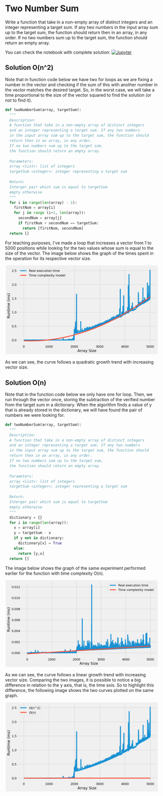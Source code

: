 # Two Number Sum

Write a function that take in a non-empty array of distinct integers and an integer representing a target sum. If any two numbers in the input array sum up to the target sum, the function should return then in an array, in any order. If no two numbers sum up to the target sum, the function should return an empty array.

You can check the notebook with complete solution: [![Jupyter](https://img.shields.io/badge/-Notebook-191A1B?style=flat-square&logo=jupyter)](https://github.com/Morsinaldo/data_structure_II/blob/main/job_interview_troubleshooting/two_number_sum/Two_Number_Sum.ipynb)

## Solution O(n^2)
Note that in function code below we have two for loops as we are fixing a number in the vector and checking if the sum of this with another number in the vector matches the desired target. So, in the worst case, we will take a time proportional to the size of the vector squared to find the solution (or not to find it).

```python 
def twoNumberSum(array, targetSum):
  """
  Description:
  A function that take in a non-empty array of distinct integers
  and an integer representing a target sum. If any two numbers 
  in the input array sum up to the target sum, the function should
  return then in an array, in any order. 
  If no two numbers sum up to the target sum, 
  the function should return an empty array.

  Parameters:
  array <list>: list of integers
  targetSum <integer>: integer representing a target sum

  Return:
  Interger pair which sum is equal to targetSum
  empty otherwise
  """
  for i in range(len(array) - 1):
    firstNum = array[i]
    for j in range (i+1, len(array)):
      secondNum = array[j]
      if firstNum + secondNum == targetSum:
        return [firstNum, secondNum]
  return []
```
For teaching purposes, I've made a loop that increases a vector from 1 to 5000 positions while looking for the two values whose sum is equal to the size of the vector. The image below shows the graph of the times spent in the operation for its respective vector size.

<center><img width="500" src="images/O(n^2).png"></center>

As we can see, the curve follows a quadratic growth trend with increasing vector size.

## Solution O(n)

Note that in the function code below we only have one for loop. Then, we run through the vector once, storing the subtraction of the verified number from the target sum in a dictionary. When the algorithm finds a value of y that is already stored in the dictionary, we will have found the pair of numbers we were looking for.

```python
def twoNumberSum(array, targetSum):
  """
  Description:
  A function that take in a non-empty array of distinct integers
  and an integer representing a target sum. If any two numbers 
  in the input array sum up to the target sum, the function should
  return then in an array, in any order. 
  If no two numbers sum up to the target sum, 
  the function should return an empty array.

  Parameters:
  array <list>: list of integers
  targetSum <integer>: integer representing a target sum

  Return:
  Interger pair which sum is equal to targetSum
  empty otherwise
  """
  dictionary = {}
  for i in range(len(array)):
    x = array[i]
    y = targetSum - x
    if y not in dictionary:
      dictionary[x] = True
    else:
      return [y,x]
  return []
```

The image below shows the graph of the same experiment performed earlier for the function with time complexity O(n).

<center><img width='500' src="images/O(n).png"></center>

As we can see, the curve follows a linear growth trend with increasing vector size. Comparing the two images, it is possible to notice a big difference in relation to the y axis, that is, the time axis. So to highlight this difference, the following image shows the two curves plotted on the same graph.

<center><img width='500' src="images/Comparison.png"></center>